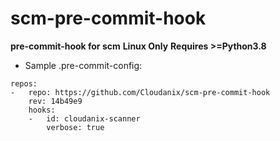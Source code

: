 # scm-pre-commit-hook
**pre-commit-hook for scm**
**Linux Only**
**Requires >=Python3.8**

* Sample .pre-commit-config:

```
repos:
-   repo: https://github.com/Cloudanix/scm-pre-commit-hook
    rev: 14b49e9
    hooks:
    -   id: cloudanix-scanner
        verbose: true
```